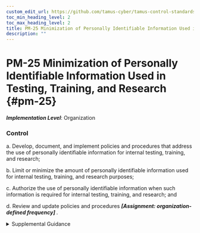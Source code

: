 ```yaml
---
custom_edit_url: https://github.com/tamus-cyber/tamus-control-standards/tree/main/content/tamus.edu/TAMUS_profile.xml
toc_min_heading_level: 2
toc_max_heading_level: 2
title: PM-25 Minimization of Personally Identifiable Information Used in Testing, Training, and Research
description: ""
---
```


# PM-25 Minimization of Personally Identifiable Information Used in Testing, Training, and Research {#pm-25}

_**Implementation Level**_: Organization

### Control

a. Develop, document, and implement policies and procedures that address the use of personally identifiable information for internal testing, training, and research;

b. Limit or minimize the amount of personally identifiable information used for internal testing, training, and research purposes;

c. Authorize the use of personally identifiable information when such information is required for internal testing, training, and research; and

d. Review and update policies and procedures <strong> <em>[Assignment: organization-defined frequency]</em> </strong>.

<details>
  <summary>Supplemental Guidance</summary>

The use of personally identifiable information in testing, research, and training increases the risk of unauthorized disclosure or misuse of such information. Organizations consult with the senior agency official for privacy and/or legal counsel to ensure that the use of personally identifiable information in testing, training, and research is compatible with the original purpose for which it was collected. When possible, organizations use placeholder data to avoid exposure of personally identifiable information when conducting testing, training, and research.

</details>

